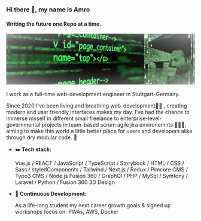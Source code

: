 ### Hi there 👋, my name is Amro
#### Writing the future one Repo at a time..
![poster](Matrix-code.png)


I work as a full-time web-development engineer in Stuttgart-Germany.


Since 2020 I've been living and breathing web-development:man_technologist:	, creating modern and user friendly interfaces makes my day. I've had the chance to immerse myself in different small freelance to enterprise-level-governmental projects in team-based scrum agile jira environemnts :woman_in_tuxedo::person_in_tuxedo:, aiming to make this world a little better place for users and developers alike through dry modular code. :abacus:	


- **:black_nib:	Tech stack:**

     Vue.js / REACT / JavaScript / TypeScript / Storybook / HTML / CSS / Sass / styledComponents / Tailwind / Next.js / Redux / Pimcore CMS / Typo3 CMS / Node.js		Fusion 360 / GraphQl / PHP  / MySql / Symfony / Laravel / Python / Fusion 360 3D Design
		
		
  


- **:telescope: Continuous Development:**

     As a life-long student my next career growth goals & signed up workshops focus on: PWAs, AWS, Docker




